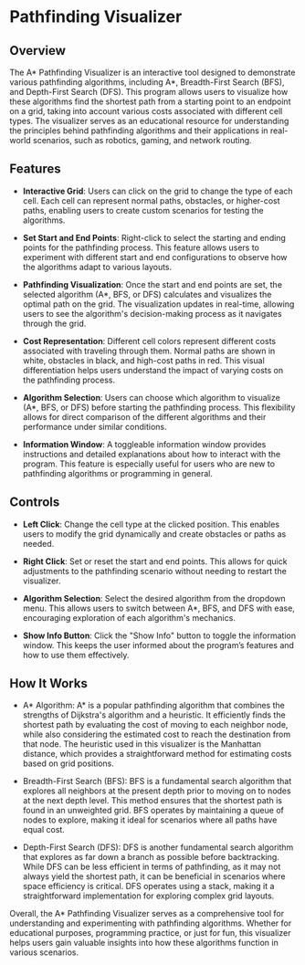 # Pathfinding Visualizer

## Overview
The A* Pathfinding Visualizer is an interactive tool designed to demonstrate various pathfinding algorithms, including A*, Breadth-First Search (BFS), and Depth-First Search (DFS). This program allows users to visualize how these algorithms find the shortest path from a starting point to an endpoint on a grid, taking into account various costs associated with different cell types. The visualizer serves as an educational resource for understanding the principles behind pathfinding algorithms and their applications in real-world scenarios, such as robotics, gaming, and network routing.

## Features
- **Interactive Grid**: Users can click on the grid to change the type of each cell. Each cell can represent normal paths, obstacles, or higher-cost paths, enabling users to create custom scenarios for testing the algorithms.
  
- **Set Start and End Points**: Right-click to select the starting and ending points for the pathfinding process. This feature allows users to experiment with different start and end configurations to observe how the algorithms adapt to various layouts.
  
- **Pathfinding Visualization**: Once the start and end points are set, the selected algorithm (A*, BFS, or DFS) calculates and visualizes the optimal path on the grid. The visualization updates in real-time, allowing users to see the algorithm's decision-making process as it navigates through the grid.
  
- **Cost Representation**: Different cell colors represent different costs associated with traveling through them. Normal paths are shown in white, obstacles in black, and high-cost paths in red. This visual differentiation helps users understand the impact of varying costs on the pathfinding process.
  
- **Algorithm Selection**: Users can choose which algorithm to visualize (A*, BFS, or DFS) before starting the pathfinding process. This flexibility allows for direct comparison of the different algorithms and their performance under similar conditions.
  
- **Information Window**: A toggleable information window provides instructions and detailed explanations about how to interact with the program. This feature is especially useful for users who are new to pathfinding algorithms or programming in general.

## Controls
- **Left Click**: Change the cell type at the clicked position. This enables users to modify the grid dynamically and create obstacles or paths as needed.
  
- **Right Click**: Set or reset the start and end points. This allows for quick adjustments to the pathfinding scenario without needing to restart the visualizer.
  
- **Algorithm Selection**: Select the desired algorithm from the dropdown menu. This allows users to switch between A*, BFS, and DFS with ease, encouraging exploration of each algorithm's mechanics.
  
- **Show Info Button**: Click the "Show Info" button to toggle the information window. This keeps the user informed about the program’s features and how to use them effectively.

## How It Works
- A* Algorithm: A* is a popular pathfinding algorithm that combines the strengths of Dijkstra's algorithm and a heuristic. It efficiently finds the shortest path by evaluating the cost of moving to each neighbor node, while also considering the estimated cost to reach the destination from that node. The heuristic used in this visualizer is the Manhattan distance, which provides a straightforward method for estimating costs based on grid positions.

- Breadth-First Search (BFS): BFS is a fundamental search algorithm that explores all neighbors at the present depth prior to moving on to nodes at the next depth level. This method ensures that the shortest path is found in an unweighted grid. BFS operates by maintaining a queue of nodes to explore, making it ideal for scenarios where all paths have equal cost.

- Depth-First Search (DFS): DFS is another fundamental search algorithm that explores as far down a branch as possible before backtracking. While DFS can be less efficient in terms of pathfinding, as it may not always yield the shortest path, it can be beneficial in scenarios where space efficiency is critical. DFS operates using a stack, making it a straightforward implementation for exploring complex grid layouts.

Overall, the A* Pathfinding Visualizer serves as a comprehensive tool for understanding and experimenting with pathfinding algorithms. Whether for educational purposes, programming practice, or just for fun, this visualizer helps users gain valuable insights into how these algorithms function in various scenarios.

